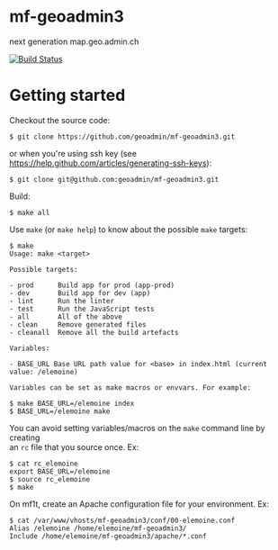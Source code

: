 mf-geoadmin3
============

next generation map.geo.admin.ch

[![Build Status](https://travis-ci.org/geoadmin/mf-geoadmin3.png?branch=master)](https://travis-ci.org/geoadmin/mf-geoadmin3)

# Getting started

Checkout the source code:

    $ git clone https://github.com/geoadmin/mf-geoadmin3.git

or when you're using ssh key (see https://help.github.com/articles/generating-ssh-keys):

    $ git clone git@github.com:geoadmin/mf-geoadmin3.git

Build:

    $ make all

Use `make` (or `make help`) to know about the possible `make` targets:

    $ make
    Usage: make <target>

    Possible targets:

    - prod      Build app for prod (app-prod)
    - dev       Build app for dev (app)
    - lint      Run the linter
    - test      Run the JavaScript tests
    - all       All of the above
    - clean     Remove generated files
    - cleanall  Remove all the build artefacts

    Variables:

    - BASE_URL Base URL path value for <base> in index.html (current value: /elemoine) 

    Variables can be set as make macros or envvars. For example: 

    $ make BASE_URL=/elemoine index 
    $ BASE_URL=/elemoine make 

You can avoid setting variables/macros on the `make` command line by creating  
an `rc` file that you source once. Ex:  

    $ cat rc_elemoine 
    export BASE_URL=/elemoine
    $ source rc_elemoine 
    $ make  

On mf1t, create an Apache configuration file for your environment. Ex:

    $ cat /var/www/vhosts/mf-geoadmin3/conf/00-elemoine.conf
    Alias /elemoine /home/elemoine/mf-geoadmin3/
    Include /home/elemoine/mf-geoadmin3/apache/*.conf 
